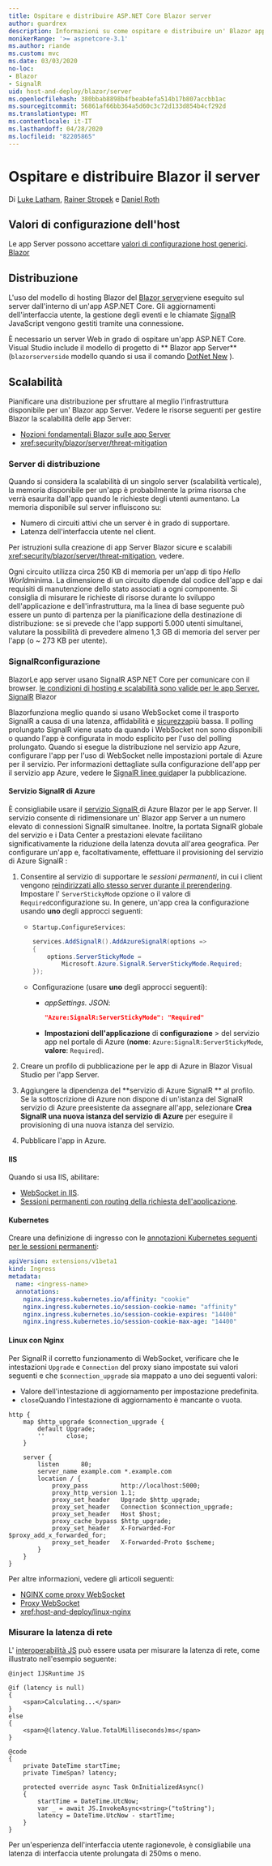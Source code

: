 ```yaml
---
title: Ospitare e distribuire ASP.NET Core Blazor server
author: guardrex
description: Informazioni su come ospitare e distribuire un' Blazor app Server usando ASP.NET Core.
monikerRange: '>= aspnetcore-3.1'
ms.author: riande
ms.custom: mvc
ms.date: 03/03/2020
no-loc:
- Blazor
- SignalR
uid: host-and-deploy/blazor/server
ms.openlocfilehash: 380bbab8898b4fbeab4efa514b17b807accbb1ac
ms.sourcegitcommit: 56861af66bb364a5d60c3c72d133d854b4cf292d
ms.translationtype: MT
ms.contentlocale: it-IT
ms.lasthandoff: 04/28/2020
ms.locfileid: "82205865"
---
```

# <a name="host-and-deploy-blazor-server"></a>Ospitare e distribuire Blazor il server

Di [Luke Latham](https://github.com/guardrex), [Rainer Stropek](https://www.timecockpit.com) e [Daniel Roth](https://github.com/danroth27)

## <a name="host-configuration-values"></a>Valori di configurazione dell'host

Le app Server possono accettare [valori di configurazione host generici](xref:fundamentals/host/generic-host#host-configuration). [ Blazor ](xref:blazor/hosting-models#blazor-server)

## <a name="deployment"></a>Distribuzione

L'uso del modello di hosting Blazor del [ Blazor server](xref:blazor/hosting-models#blazor-server)viene eseguito sul server dall'interno di un'app ASP.NET Core. Gli aggiornamenti dell'interfaccia utente, la gestione degli eventi e le chiamate [SignalR](xref:signalr/introduction) JavaScript vengono gestiti tramite una connessione.

È necessario un server Web in grado di ospitare un'app ASP.NET Core. Visual Studio include il modello di progetto di ** Blazor app Server** (`blazorserverside` modello quando si usa il comando [DotNet New](/dotnet/core/tools/dotnet-new) ).

## <a name="scalability"></a>Scalabilità

Pianificare una distribuzione per sfruttare al meglio l'infrastruttura disponibile per un' Blazor app Server. Vedere le risorse seguenti per gestire Blazor la scalabilità delle app Server:

* [Nozioni fondamentali Blazor sulle app Server](xref:blazor/hosting-models#blazor-server)
* <xref:security/blazor/server/threat-mitigation>

### <a name="deployment-server"></a>Server di distribuzione

Quando si considera la scalabilità di un singolo server (scalabilità verticale), la memoria disponibile per un'app è probabilmente la prima risorsa che verrà esaurita dall'app quando le richieste degli utenti aumentano. La memoria disponibile sul server influiscono su:

* Numero di circuiti attivi che un server è in grado di supportare.
* Latenza dell'interfaccia utente nel client.

Per istruzioni sulla creazione di app Server Blazor sicure e scalabili <xref:security/blazor/server/threat-mitigation>, vedere.

Ogni circuito utilizza circa 250 KB di memoria per un'app di tipo *Hello World*minima. La dimensione di un circuito dipende dal codice dell'app e dai requisiti di manutenzione dello stato associati a ogni componente. Si consiglia di misurare le richieste di risorse durante lo sviluppo dell'applicazione e dell'infrastruttura, ma la linea di base seguente può essere un punto di partenza per la pianificazione della destinazione di distribuzione: se si prevede che l'app supporti 5.000 utenti simultanei, valutare la possibilità di prevedere almeno 1,3 GB di memoria del server per l'app (o ~ 273 KB per utente).

### <a name="signalr-configuration"></a>SignalRconfigurazione

BlazorLe app server usano SignalR ASP.NET Core per comunicare con il browser. [le condizioni di hosting e scalabilità sono valide per le app Server. SignalR](xref:signalr/publish-to-azure-web-app) Blazor

Blazorfunziona meglio quando si usano WebSocket come il trasporto SignalR a causa di una latenza, affidabilità e [sicurezza](xref:signalr/security)più bassa. Il polling prolungato SignalR viene usato da quando i WebSocket non sono disponibili o quando l'app è configurata in modo esplicito per l'uso del polling prolungato. Quando si esegue la distribuzione nel servizio app Azure, configurare l'app per l'uso di WebSocket nelle impostazioni portale di Azure per il servizio. Per informazioni dettagliate sulla configurazione dell'app per il servizio app Azure, vedere le [ SignalR linee guida](xref:signalr/publish-to-azure-web-app)per la pubblicazione.

#### <a name="azure-signalr-service"></a>Servizio SignalR di Azure

È consigliabile usare il [servizio SignalR ](/azure/azure-signalr) di Azure Blazor per le app Server. Il servizio consente di ridimensionare un' Blazor app Server a un numero elevato di connessioni SignalR simultanee. Inoltre, la portata SignalR globale del servizio e i Data Center a prestazioni elevate facilitano significativamente la riduzione della latenza dovuta all'area geografica. Per configurare un'app e, facoltativamente, effettuare il provisioning del servizio di Azure SignalR :

1. Consentire al servizio di supportare le *sessioni permanenti*, in cui i client vengono [reindirizzati allo stesso server durante il prerendering](xref:blazor/hosting-models#connection-to-the-server). Impostare l' `ServerStickyMode` opzione o il valore di `Required`configurazione su. In genere, un'app crea la configurazione usando **uno** degli approcci seguenti:

   * `Startup.ConfigureServices`:
  
     ```csharp
     services.AddSignalR().AddAzureSignalR(options =>
     {
         options.ServerStickyMode = 
             Microsoft.Azure.SignalR.ServerStickyMode.Required;
     });
     ```

   * Configurazione (usare **uno** degli approcci seguenti):
  
     * *appSettings. JSON*:

       ```json
       "Azure:SignalR:ServerStickyMode": "Required"
       ```

     * **Impostazioni dell'applicazione** di **configurazione** > del servizio app nel portale di Azure (**nome**: `Azure:SignalR:ServerStickyMode`, **valore**: `Required`).

1. Creare un profilo di pubblicazione per le app di Azure in Blazor Visual Studio per l'app Server.
1. Aggiungere la dipendenza del **servizio di Azure SignalR ** al profilo. Se la sottoscrizione di Azure non dispone di un'istanza del SignalR servizio di Azure preesistente da assegnare all'app, selezionare **Crea SignalR una nuova istanza del servizio di Azure** per eseguire il provisioning di una nuova istanza del servizio.
1. Pubblicare l'app in Azure.

#### <a name="iis"></a>IIS

Quando si usa IIS, abilitare:

* [WebSocket in IIS](xref:fundamentals/websockets#enabling-websockets-on-iis).
* [Sessioni permanenti con routing della richiesta dell'applicazione](/iis/extensions/configuring-application-request-routing-arr/http-load-balancing-using-application-request-routing).

#### <a name="kubernetes"></a>Kubernetes

Creare una definizione di ingresso con le [annotazioni Kubernetes seguenti per le sessioni permanenti](https://kubernetes.github.io/ingress-nginx/examples/affinity/cookie/):

```yaml
apiVersion: extensions/v1beta1
kind: Ingress
metadata:
  name: <ingress-name>
  annotations:
    nginx.ingress.kubernetes.io/affinity: "cookie"
    nginx.ingress.kubernetes.io/session-cookie-name: "affinity"
    nginx.ingress.kubernetes.io/session-cookie-expires: "14400"
    nginx.ingress.kubernetes.io/session-cookie-max-age: "14400"
```

#### <a name="linux-with-nginx"></a>Linux con Nginx

Per SignalR il corretto funzionamento di WebSocket, verificare che le intestazioni `Upgrade` e `Connection` del proxy siano impostate sui valori seguenti e che `$connection_upgrade` sia mappato a uno dei seguenti valori:

* Valore dell'intestazione di aggiornamento per impostazione predefinita.
* `close`Quando l'intestazione di aggiornamento è mancante o vuota.

```
http {
    map $http_upgrade $connection_upgrade {
        default Upgrade;
        ''      close;
    }

    server {
        listen      80;
        server_name example.com *.example.com
        location / {
            proxy_pass         http://localhost:5000;
            proxy_http_version 1.1;
            proxy_set_header   Upgrade $http_upgrade;
            proxy_set_header   Connection $connection_upgrade;
            proxy_set_header   Host $host;
            proxy_cache_bypass $http_upgrade;
            proxy_set_header   X-Forwarded-For $proxy_add_x_forwarded_for;
            proxy_set_header   X-Forwarded-Proto $scheme;
        }
    }
}
```

Per altre informazioni, vedere gli articoli seguenti:

* [NGINX come proxy WebSocket](https://www.nginx.com/blog/websocket-nginx/)
* [Proxy WebSocket](http://nginx.org/docs/http/websocket.html)
* <xref:host-and-deploy/linux-nginx>

### <a name="measure-network-latency"></a>Misurare la latenza di rete

L' [interoperabilità JS](xref:blazor/call-javascript-from-dotnet) può essere usata per misurare la latenza di rete, come illustrato nell'esempio seguente:

```razor
@inject IJSRuntime JS

@if (latency is null)
{
    <span>Calculating...</span>
}
else
{
    <span>@(latency.Value.TotalMilliseconds)ms</span>
}

@code
{
    private DateTime startTime;
    private TimeSpan? latency;

    protected override async Task OnInitializedAsync()
    {
        startTime = DateTime.UtcNow;
        var _ = await JS.InvokeAsync<string>("toString");
        latency = DateTime.UtcNow - startTime;
    }
}
```

Per un'esperienza dell'interfaccia utente ragionevole, è consigliabile una latenza di interfaccia utente prolungata di 250ms o meno.
